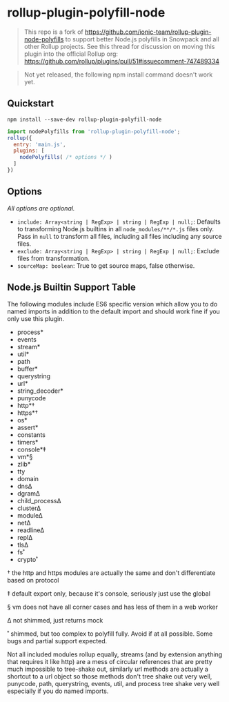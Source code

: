 rollup-plugin-polyfill-node
===

> This repo is a fork of https://github.com/ionic-team/rollup-plugin-node-polyfills to support better Node.js polyfills in Snowpack and all other Rollup projects. See this thread for discussion on moving this plugin into the official Rollup org: https://github.com/rollup/plugins/pull/51#issuecomment-747489334

> Not yet released, the following npm install command doesn't work yet.

## Quickstart

```
npm install --save-dev rollup-plugin-polyfill-node
```

```js
import nodePolyfills from 'rollup-plugin-polyfill-node';
rollup({
  entry: 'main.js',
  plugins: [
    nodePolyfills( /* options */ )
  ]
})
```

## Options

*All options are optional.*

- `include: Array<string | RegExp> | string | RegExp | null;`: Defaults to transforming Node.js builtins in all `node_modules/**/*.js` files only. Pass in `null` to transform all files, including all files including any source files.
- `exclude: Array<string | RegExp> | string | RegExp | null;`: Exclude files from transformation. 
- `sourceMap: boolean`: True to get source maps, false otherwise.


## Node.js Builtin Support Table

The following modules include ES6 specific version which allow you to do named imports in addition to the default import and should work fine if you only use this plugin.

- process*
- events
- stream*
- util*
- path
- buffer*
- querystring
- url*
- string_decoder*
- punycode
- http*†
- https*†
- os*
- assert*
- constants
- timers*
- console*‡
- vm*§
- zlib*
- tty
- domain
- dns∆
- dgram∆
- child_process∆
- cluster∆
- module∆
- net∆
- readline∆
- repl∆
- tls∆
- fs˚
- crypto˚


† the http and https modules are actually the same and don't differentiate based on protocol

‡ default export only, because it's console, seriously just use the global

§ vm does not have all corner cases and has less of them in a web worker

∆ not shimmed, just returns mock

˚ shimmed, but too complex to polyfill fully. Avoid if at all possible. Some bugs and partial support expected. 

Not all included modules rollup equally, streams (and by extension anything that requires it like http) are a mess of circular references that are pretty much impossible to tree-shake out, similarly url methods are actually a shortcut to a url object so those methods don't tree shake out very well, punycode, path, querystring, events, util, and process tree shake very well especially if you do named imports.
